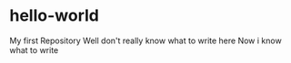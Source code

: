 # hello-world
My first Repository
Well don't really know what to write here
Now i know what to write